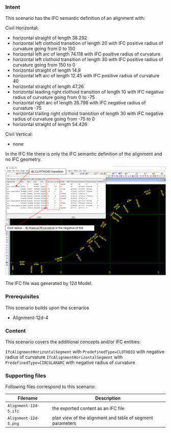 
### Intent

This scenario has the IFC semantic definition of an alignment with:

Civil Horizontal:

- horizontal straight of length 38.292
- horizontal left clothoid transition of length 20 with IFC positive radius of curvature going from 0 to 150
- horizontal left arc of length 74.118 with IFC positive radius of curvature
- horizontal left clothoid transition of length 30 with IFC positive radius of curvature going from 150 to 0
- horizontal straight of length 14.9
- horizontal left arc of length 12.45 with IFC positive radius of curvature 40
- horizontal straight of length 47.26
- horizontal leading right clothoid transition of length 10 with IFC negative radius of curvature going from 0 to -75
- horizontal right arc of length 26.798 with IFC negative radius of curvature -75
- horizontal trailing right clothoid transition of length 30 with IFC negative radius of curvature going from -75 to 0
- horizontal straight of length 54.426

Civil Vertical: 

- none

In the IFC file there is only the IFC semantic definition of the alignment and no IFC geometry.

![alignment12d5](../Alignment-12d-5/Alignment-12d-5.png  "Alignment with horizontal straights, left and right arcs and clothoid transitions, and no vertical")

The IFC file was generated by 12d Model. 

### Prerequisites

This scenario builds upon the scenarios

- Alignment-12d-4

### Content

This scenario covers the additional concepts and/or IFC entities:

  `IfcAlignmentHorizontalSegment` with `PredefinedType=CLOTHOID` with negative radius of curvature
  `IfcAlignmentHorizontalSegment` with `PredefinedType=CIRCULARARC` with negative radius of curvature


### Supporting files

Following files correspond to this scenario:

| Filename                        | Description                                                |
|---------------------------------|------------------------------------------------------------|
| `Alignment-12d-5.ifc`           | the exported content as an IFC file                        |
| `Alignment-12d-5.png`           | plan view of the alignment and table of segment parameters |


